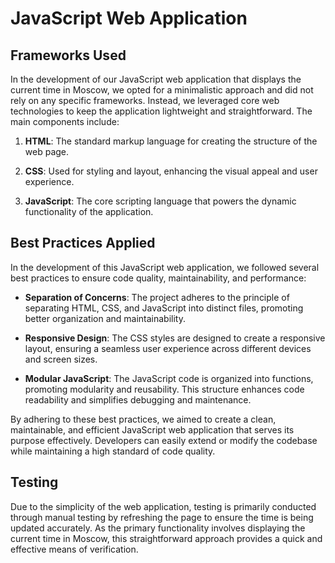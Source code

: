 # JavaScript Web Application

## Frameworks Used

In the development of our JavaScript web application that displays the current time in Moscow, we opted for a minimalistic approach and did not rely on any specific frameworks. Instead, we leveraged core web technologies to keep the application lightweight and straightforward. The main components include:

1. **HTML**: The standard markup language for creating the structure of the web page.

2. **CSS**: Used for styling and layout, enhancing the visual appeal and user experience.

3. **JavaScript**: The core scripting language that powers the dynamic functionality of the application.

## Best Practices Applied

In the development of this JavaScript web application, we followed several best practices to ensure code quality, maintainability, and performance:

- **Separation of Concerns**: The project adheres to the principle of separating HTML, CSS, and JavaScript into distinct files, promoting better organization and maintainability.

- **Responsive Design**: The CSS styles are designed to create a responsive layout, ensuring a seamless user experience across different devices and screen sizes.

- **Modular JavaScript**: The JavaScript code is organized into functions, promoting modularity and reusability. This structure enhances code readability and simplifies debugging and maintenance.

By adhering to these best practices, we aimed to create a clean, maintainable, and efficient JavaScript web application that serves its purpose effectively. Developers can easily extend or modify the codebase while maintaining a high standard of code quality.


## Testing

Due to the simplicity of the web application, testing is primarily conducted through manual testing by refreshing the page to ensure the time is being updated accurately. As the primary functionality involves displaying the current time in Moscow, this straightforward approach provides a quick and effective means of verification.